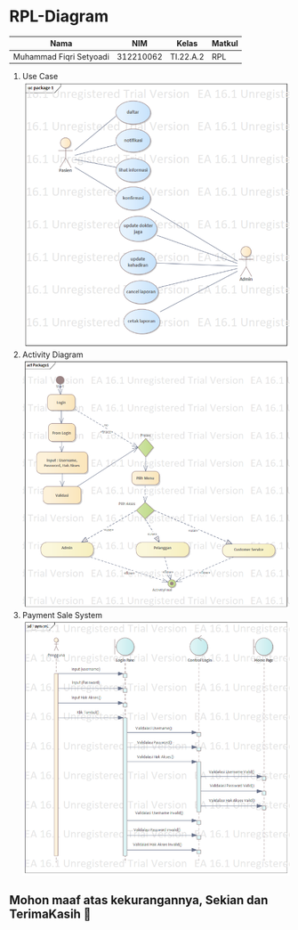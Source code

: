 # RPL-Diagram

|**Nama**|**NIM**|**Kelas**|**Matkul**|
|----|---|-----|------|
|Muhammad Fiqri Setyoadi|312210062|TI.22.A.2|RPL|

1. Use Case
![img](SS/PR%20Use%20Case.bmp)
2. Activity Diagram
![img](SS/Pr%20Activity%20Diagram.bmp)
3. Payment Sale System
![img](SS/Payment.bmp)

## Mohon maaf atas kekurangannya, Sekian dan TerimaKasih 🙏
